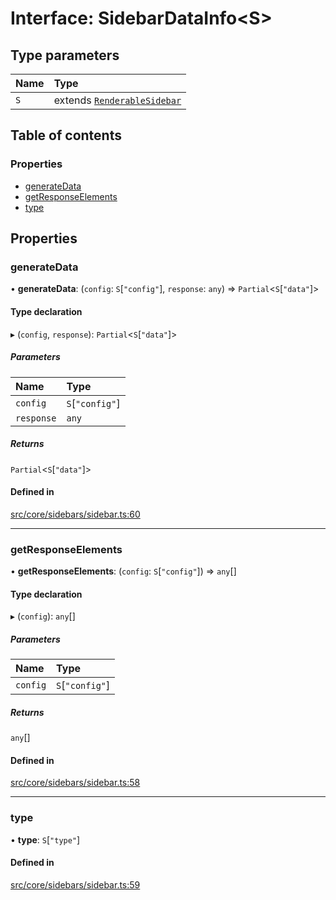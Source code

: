 # Interface: SidebarDataInfo\<S\>

## Type parameters

| Name | Type |
| :------ | :------ |
| `S` | extends [`RenderableSidebar`](../wiki/Exports#renderablesidebar) |

## Table of contents

### Properties

- [generateData](../wiki/SidebarDataInfo#generatedata)
- [getResponseElements](../wiki/SidebarDataInfo#getresponseelements)
- [type](../wiki/SidebarDataInfo#type)

## Properties

### generateData

• **generateData**: (`config`: `S`[``"config"``], `response`: `any`) => `Partial`\<`S`[``"data"``]\>

#### Type declaration

▸ (`config`, `response`): `Partial`\<`S`[``"data"``]\>

##### Parameters

| Name | Type |
| :------ | :------ |
| `config` | `S`[``"config"``] |
| `response` | `any` |

##### Returns

`Partial`\<`S`[``"data"``]\>

#### Defined in

[src/core/sidebars/sidebar.ts:60](https://github.com/decisively-io/interview-sdk/blob/77d32c1ca407f93925481973bd6e1fbe32ee8c59/src/core/sidebars/sidebar.ts#L60)

___

### getResponseElements

• **getResponseElements**: (`config`: `S`[``"config"``]) => `any`[]

#### Type declaration

▸ (`config`): `any`[]

##### Parameters

| Name | Type |
| :------ | :------ |
| `config` | `S`[``"config"``] |

##### Returns

`any`[]

#### Defined in

[src/core/sidebars/sidebar.ts:58](https://github.com/decisively-io/interview-sdk/blob/77d32c1ca407f93925481973bd6e1fbe32ee8c59/src/core/sidebars/sidebar.ts#L58)

___

### type

• **type**: `S`[``"type"``]

#### Defined in

[src/core/sidebars/sidebar.ts:59](https://github.com/decisively-io/interview-sdk/blob/77d32c1ca407f93925481973bd6e1fbe32ee8c59/src/core/sidebars/sidebar.ts#L59)
